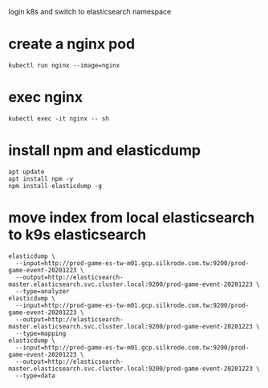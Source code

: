 login k8s and switch to elasticsearch namespace

# create a nginx pod

```
kubectl run nginx --image=nginx
```

# exec nginx
```
kubectl exec -it nginx -- sh
```

# install npm and elasticdump
```
apt update
apt install npm -y
npm install elasticdump -g
```

# move index from local elasticsearch to k9s elasticsearch 

```
elasticdump \
  --input=http://prod-game-es-tw-m01.gcp.silkrode.com.tw:9200/prod-game-event-20201223 \
  --output=http://elasticsearch-master.elasticsearch.svc.cluster.local:9200/prod-game-event-20201223 \
  --type=analyzer
elasticdump \
  --input=http://prod-game-es-tw-m01.gcp.silkrode.com.tw:9200/prod-game-event-20201223 \
  --output=http://elasticsearch-master.elasticsearch.svc.cluster.local:9200/prod-game-event-20201223 \
  --type=mapping
elasticdump \
  --input=http://prod-game-es-tw-m01.gcp.silkrode.com.tw:9200/prod-game-event-20201223 \
  --output=http://elasticsearch-master.elasticsearch.svc.cluster.local:9200/prod-game-event-20201223 \
  --type=data
```